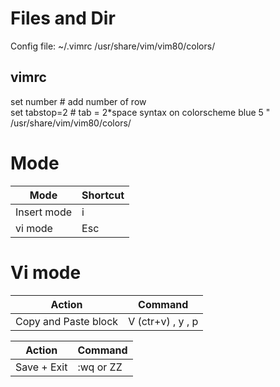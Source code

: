 # Files and Dir
Config file: ~/.vimrc
 /usr/share/vim/vim80/colors/

## vimrc

set number # add number of row  
set tabstop=2 # tab = 2*space
syntax on
colorscheme blue
  5 " /usr/share/vim/vim80/colors/

# Mode
| Mode | Shortcut |
| ----------- | ----------- |
| Insert mode | i |
| vi mode | Esc |

# Vi mode

| Action | Command |
| ----------- | -----------
| Copy and Paste block | V (ctr+v) , y , p |

 

| Action | Command |
| ----------- | ----------- |
| Save + Exit| :wq or ZZ |

